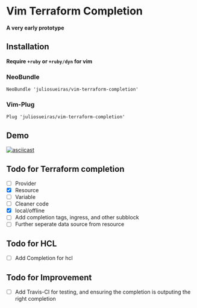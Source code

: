 # Vim Terraform Completion

**A very early prototype**

## Installation

**Require `+ruby` or `+ruby/dyn` for vim**

### NeoBundle
`NeoBundle 'juliosueiras/vim-terraform-completion'`

### Vim-Plug
`Plug 'juliosueiras/vim-terraform-completion'`

## Demo

[![asciicast](https://asciinema.org/a/118064.png)](https://asciinema.org/a/118064)

## Todo for Terraform completion
- [ ] Provider
- [x] Resource
- [ ] Variable
- [ ] Cleaner code
- [x] local/offline
- [ ] Add completion tags, ingress, and other subblock
- [ ] Further seperate data source from resource

## Todo for HCL
- [ ] Add Completion for hcl
## Todo for Improvement
- [ ] Add Travis-CI for testing, and ensuring the completion is outputing the right completion
